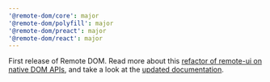 ```yaml
---
'@remote-dom/core': major
'@remote-dom/polyfill': major
'@remote-dom/preact': major
'@remote-dom/react': major
---
```


First release of Remote DOM. Read more about this [refactor of remote-ui on native DOM APIs](https://github.com/Shopify/remote-dom/discussions/267), and take a look at the [updated documentation](/README.md).
